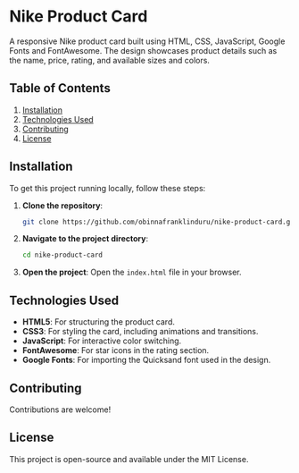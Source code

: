 # Nike Product Card

A responsive Nike product card built using HTML, CSS, JavaScript, Google Fonts and FontAwesome. The design showcases product details such as the name, price, rating, and available sizes and colors.

## Table of Contents

1. [Installation](#installation)
2. [Technologies Used](#technologies-used)
3. [Contributing](#contributing)
4. [License](#license)

## Installation

To get this project running locally, follow these steps:

1. **Clone the repository**:

   ```bash
   git clone https://github.com/obinnafranklinduru/nike-product-card.git
   ```

2. **Navigate to the project directory**:

   ```bash
   cd nike-product-card
   ```

3. **Open the project**:
   Open the `index.html` file in your browser.

## Technologies Used

- **HTML5**: For structuring the product card.
- **CSS3**: For styling the card, including animations and transitions.
- **JavaScript**: For interactive color switching.
- **FontAwesome**: For star icons in the rating section.
- **Google Fonts**: For importing the Quicksand font used in the design.

## Contributing

Contributions are welcome!

## License

This project is open-source and available under the MIT License.
